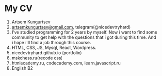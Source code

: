# My CV
1. Artsem Kungurtsev
2. artsemkungurtsev@gmail.com, telegram(@nicedevtryhard)
3. I've studied programming for 2 years by myself. Now i want to find some community to get help with the questions that i got during this time. And i hope i'll find a job through this course.
4. HTML, CSS, JS, Mysql, React, Wordpress.
5. nicedevtryhard.github.io (portfolio)
6. mskchess.ru(recode css)
7. htmlacademy.ru, codecademy.com, learn.javascript.ru
8. English B2